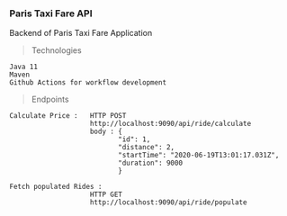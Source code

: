### Paris Taxi Fare API
Backend of Paris Taxi Fare Application
> Technologies
    
    Java 11
    Maven 
    Github Actions for workflow development


> Endpoints
    
    Calculate Price :   HTTP POST 
                        http://localhost:9090/api/ride/calculate
                        body : {
                               "id": 1,
                               "distance": 2,
                               "startTime": "2020-06-19T13:01:17.031Z",
                               "duration": 9000
                               }
                               
    Fetch populated Rides : 
                        HTTP GET
                        http://localhost:9090/api/ride/populate